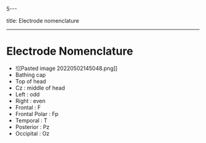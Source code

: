 5---

title: Electrode nomenclature

---

# Electrode Nomenclature
- ![[Pasted image 20220502145048.png]]
- Bathing cap
- Top of head
- Cz : middle of head
- Left : odd
- Right : even
- Frontal : F
- Frontal Polar : Fp
- Temporal : T
- Posterior : Pz
- Occipital : Oz











